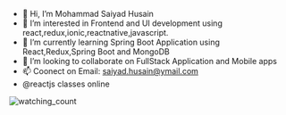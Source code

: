 - 👋 Hi, I’m Mohammad Saiyad Husain
- 👀 I’m interested in Frontend and UI development using react,redux,ionic,reactnative,javascript.
- 🌱 I’m currently learning Spring Boot Application using React,Redux,Spring Boot and MongoDB
- 💞️ I’m looking to collaborate on FullStack Application and Mobile apps
- 📫 Coonect on Email: saiyad.husain@ymail.com 
- @reactjs classes online 
<img src="https://komarev.com/ghpvc/?username=sydhsn&color=brightgreen" alt="watching_count" />

<!---
sydhsn/sydhsn is a ✨ special ✨ repository because its `README.md` (this file) appears on your GitHub profile.
You can click the Preview link to take a look at your changes.
![](https://hit.yhype.me/github/profile?user_id=36475318)
--->
